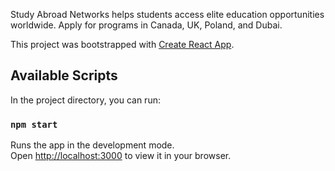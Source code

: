 Study Abroad Networks helps students access elite education opportunities worldwide. Apply for programs in Canada, UK, Poland, and Dubai.

This project was bootstrapped with [Create React App](https://github.com/TL-TECHNOLOGIES-PRIVATE-LIMITED/TL-SAN-SLP-REACT).

## Available Scripts

In the project directory, you can run:

### `npm start`

Runs the app in the development mode.\
Open [http://localhost:3000](http://localhost:3000) to view it in your browser.

